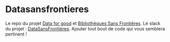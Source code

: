 # Datasansfrontieres

Le repo du projet [Data for good](http://www.dataforgood.fr/) et [Bibliothèques Sans Frontières](https://www.bibliosansfrontieres.org/). 
Le slack du projet : [DataSansFrontières](https://bsfdata.slack.com/). Ajouter tout bout de code qui vous semblera pertinent !
